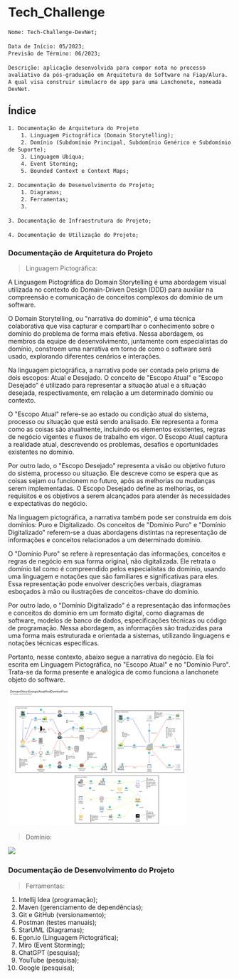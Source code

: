 # Tech_Challenge

```
Nome: Tech-Challenge-DevNet;

Data de Início: 05/2023;
Previsão de Término: 06/2023;

Descrição: aplicação desenvolvida para compor nota no processo avaliativo da pós-graduação em Arquitetura de Software na Fiap/Alura. A qual visa construir simulacro de app para uma Lanchonete, nomeada DevNet. 
```

## Índice

```
1. Documentação de Arquitetura do Projeto
    1. Linguagem Pictográfica (Domain Storytelling);
    2. Domínio (Subdomínio Principal, Subdomínio Genérico e Subdomínio de Suporte);
    3. Linguagem Ubíqua;
    4. Event Storming;
    5. Bounded Context e Context Maps;

2. Documentação de Desenvolvimento do Projeto;
    1. Diagramas;
    2. Ferramentas;
    3.

3. Documentação de Infraestrutura do Projeto;

4. Documentação de Utilização do Projeto;
```

### Documentação de Arquitetura do Projeto

> Linguagem Pictográfica:

A Linguagem Pictográfica do Domain Storytelling é uma abordagem visual utilizada no contexto do Domain-Driven Design (DDD) para auxiliar na compreensão e comunicação de conceitos complexos do domínio de um software.

O Domain Storytelling, ou "narrativa do domínio", é uma técnica colaborativa que visa capturar e compartilhar o conhecimento sobre o domínio do problema de forma mais efetiva. Nessa abordagem, os membros da equipe de desenvolvimento, juntamente com especialistas do domínio, constroem uma narrativa em torno de como o software será usado, explorando diferentes cenários e interações.

Na linguagem pictográfica, a narrativa pode ser contada pelo prisma de dois escopos: Atual e Desejado. O conceito de "Escopo Atual" e "Escopo Desejado" é utilizado para representar a situação atual e a situação desejada, respectivamente, em relação a um determinado domínio ou contexto.

O "Escopo Atual" refere-se ao estado ou condição atual do sistema, processo ou situação que está sendo analisado. Ele representa a forma como as coisas são atualmente, incluindo os elementos existentes, regras de negócio vigentes e fluxos de trabalho em vigor. O Escopo Atual captura a realidade atual, descrevendo os problemas, desafios e oportunidades existentes no domínio.

Por outro lado, o "Escopo Desejado" representa a visão ou objetivo futuro do sistema, processo ou situação. Ele descreve como se espera que as coisas sejam ou funcionem no futuro, após as melhorias ou mudanças serem implementadas. O Escopo Desejado define as melhorias, os requisitos e os objetivos a serem alcançados para atender às necessidades e expectativas do negócio.

Na linguagem pictográfica, a narrativa também pode ser construída em dois domínios: Puro e Digitalizado. Os conceitos de "Domínio Puro" e "Domínio Digitalizado" referem-se a duas abordagens distintas na representação de informações e conceitos relacionados a um determinado domínio.

O "Domínio Puro" se refere à representação das informações, conceitos e regras de negócio em sua forma original, não digitalizada. Ele retrata o domínio tal como é compreendido pelos especialistas do domínio, usando uma linguagem e notações que são familiares e significativas para eles. Essa representação pode envolver descrições verbais, diagramas esboçados à mão ou ilustrações de conceitos-chave do domínio.

Por outro lado, o "Domínio Digitalizado" é a representação das informações e conceitos do domínio em um formato digital, como diagramas de software, modelos de banco de dados, especificações técnicas ou código de programação. Nessa abordagem, as informações são traduzidas para uma forma mais estruturada e orientada a sistemas, utilizando linguagens e notações técnicas específicas.

Portanto, nesse contexto, abaixo segue a narrativa do negócio. Ela foi escrita em Linguagem Pictográfica, no "Escopo Atual" e no "Domínio Puro". Trata-se da forma presente e analógica de como funciona a lanchonete objeto do software. 

<img width=400 src=Documentacao/DevNet-EscopoAtualAndDominioPuro_2023-05-28.png>

> Domínio:

<img width=400 src=Documentacao/DevNet-DiagramaDeDomínios.png>


### Documentação de Desenvolvimento do Projeto

> Ferramentas:

1. Intellij Idea (programação);
2. Maven (gerenciamento de dependências);
3. Git e GitHub (versionamento);
4. Postman (testes manuais);
5. StarUML (Diagramas);
6. Egon.io (Linguagem Pictográfica);
7. Miro (Event Storming);
8. ChatGPT (pesquisa);
9. YouTube (pesquisa);
10. Google (pesquisa);




